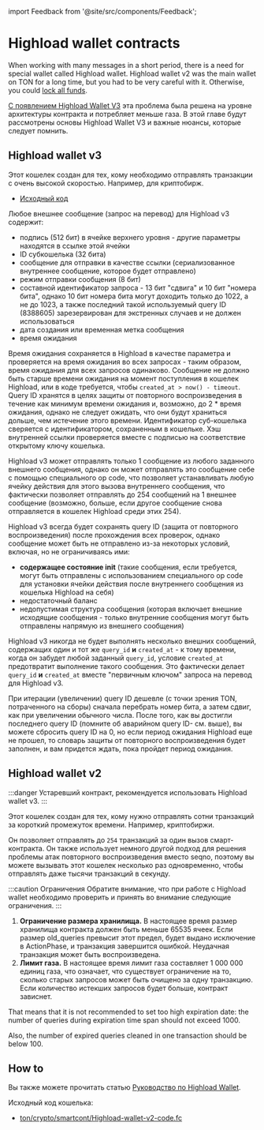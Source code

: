 import Feedback from '@site/src/components/Feedback';

# Highload wallet contracts

When working with many messages in a short period, there is a need for special wallet called Highload wallet. Highload wallet v2 was the main wallet on TON for a long time, but you had to be very careful with it. Otherwise, you could [lock all funds](https://t.me/tonstatus/88).

[С появлением Highload Wallet V3](https://github.com/ton-blockchain/Highload-wallet-contract-v3) эта проблема была решена на уровне архитектуры контракта и потребляет меньше газа. В этой главе будут рассмотрены основы Highload Wallet V3 и важные нюансы, которые следует помнить.

## Highload wallet v3

Этот кошелек создан для тех, кому необходимо отправлять транзакции с очень высокой скоростью. Например, для криптобирж.

- [Исходный код](https://github.com/ton-blockchain/Highload-wallet-contract-v3)

Любое внешнее сообщение (запрос на перевод) для Highload v3 содержит:

- подпись (512 бит) в ячейке верхнего уровня - другие параметры находятся в ссылке этой ячейки
- ID субкошелька (32 бита)
- сообщение для отправки в качестве ссылки (сериализованное внутреннее сообщение, которое будет отправлено)
- режим отправки сообщения (8 бит)
- составной идентификатор запроса - 13 бит "сдвига" и 10 бит "номера бита", однако 10 бит номера бита могут доходить только до 1022, а не до 1023, а также последний такой используемый query ID (8388605) зарезервирован для экстренных случаев и не должен использоваться
- дата создания или временная метка сообщения
- время ожидания

Время ожидания сохраняется в Highload в качестве параметра и проверяется на время ожидания во всех запросах - таким образом, время ожидания для всех запросов одинаково. Сообщение не должно быть старше времени ожидания на момент поступления в кошелек Highload, или в коде требуется, чтобы `created_at > now() - timeout`. Query ID хранятся в целях защиты от повторного воспроизведения в течение как минимум времени ожидания и, возможно, до 2 \* время ожидания, однако не следует ожидать, что они будут храниться дольше, чем истечение этого времени. Идентификатор суб-кошелька сверяется с идентификатором, сохраненным в кошельке. Хэш внутренней ссылки проверяется вместе с подписью на соответствие открытому ключу кошелька.

Highload v3 может отправлять только 1 сообщение из любого заданного внешнего сообщения, однако он может отправлять это сообщение себе с помощью специального op code, что позволяет устанавливать любую ячейку действия для этого вызова внутреннего сообщения, что фактически позволяет отправлять до 254 сообщений на 1 внешнее сообщение (возможно, больше, если другое сообщение снова отправляется в кошелек Highload среди этих 254).

Highload v3 всегда будет сохранять query ID (защита от повторного воспроизведения) после прохождения всех проверок, однако сообщение может быть не отправлено из-за некоторых условий, включая, но не ограничиваясь ими:

- **содержащее состояние init** (такие сообщения, если требуется, могут быть отправлены с использованием специального op code для установки ячейки действия после внутреннего сообщения из кошелька Highload на себя)
- недостаточный баланс
- недопустимая структура сообщения (которая включает внешние исходящие сообщения - только внутренние сообщения могут быть отправлены напрямую из внешнего сообщения)

Highload v3 никогда не будет выполнять несколько внешних сообщений, содержащих один и тот же `query_id` **и** `created_at` - к тому времени, когда он забудет любой заданный `query_id`, условие `created_at` предотвратит выполнение такого сообщения. Это фактически делает `query_id` **и** `created_at` вместе "первичным ключом" запроса на перевод для Highload v3.

При итерации (увеличении) query ID дешевле (с точки зрения TON, потраченного на сборы) сначала перебрать номер бита, а затем сдвиг, как при увеличении обычного числа. После того, как вы достигли последнего query ID (помните об аварийном query ID- см. выше), вы можете сбросить query ID на 0, но если период ожидания Highload еще не прошел, то словарь защиты от повторного воспроизведения будет заполнен, и вам придется ждать, пока пройдет период ожидания.

## Highload wallet v2

:::danger
Устаревший контракт, рекомендуется использовать Highload wallet v3.
:::

Этот кошелек создан для тех, кому нужно отправлять сотни транзакций за короткий промежуток времени. Например, криптобиржи.

Он позволяет отправлять до `254` транзакций за один вызов смарт-контракта. Он также использует немного другой подход для решения проблемы атак повторного воспроизведения вместо seqno, поэтому вы можете вызывать этот кошелек несколько раз одновременно, чтобы отправлять даже тысячи транзакций в секунду.

:::caution Ограничения
Обратите внимание, что при работе с Highload wallet необходимо проверить и принять во внимание следующие ограничения.
:::

1. **Ограничение размера хранилища.** В настоящее время размер хранилища контракта должен быть меньше 65535 ячеек. Если размер
  old_queries превысит этот предел, будет выдано исключение в ActionPhase, и транзакция завершится ошибкой.
  Неудачная транзакция может быть воспроизведена.
2. **Лимит газа.** В настоящее время лимит газа составляет 1 000 000 единиц газа, что означает, что существует ограничение на то, сколько старых запросов может быть очищено за одну транзакцию. Если количество истекших запросов будет больше, контракт зависнет.

That means that it is not recommended to set too high expiration date:
the number of queries during expiration time span should not exceed 1000.

Also, the number of expired queries cleaned in one transaction should be below 100.

## How to

Вы также можете прочитать статью [Руководство по Highload Wallet](/v3/guidelines/smart-contracts/howto/wallet#-high-load-wallet-v3).

Исходный код кошелька:

- [ton/crypto/smartcont/Highload-wallet-v2-code.fc](https://github.com/ton-blockchain/ton/blob/master/crypto/smartcont/new-highload-wallet-v2.fif)

<Feedback />

